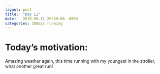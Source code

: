 ```yaml
---
layout: post
title:  "Day 11"
date:   2016-09-11 20:29:00 -0500
categories: 30days running
---
```

# Today’s motivation:

Amazing weather again, this time running with my youngest in the stroller, what another great run!

<amp-img width="600" height="450" alt="Day 11 - Snapped a screenshot at 5km" layout="responsive" src="{{ site.baseurl }}/img/day11.jpg "></amp-img>